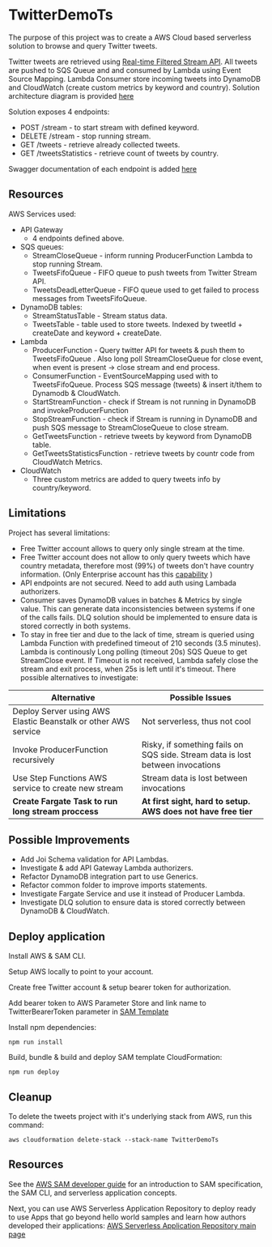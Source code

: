 # TwitterDemoTs

The purpose of this project was to create a AWS Cloud based serverless solution to browse and query Twitter tweets.

Twitter tweets are retrieved using [Real-time Filtered Stream API](https://developer.twitter.com/en/docs/twitter-api/tweets/filtered-stream/api-reference). All tweets are pushed to SQS Queue and and consumed by Lambda using Event Source Mapping.
Lambda Consumer store incoming tweets into DynamoDB and CloudWatch (create custom metrics by keyword and country).
Solution architecture diagram is provided [here](docs/architecture.jpg)

Solution exposes 4 endpoints:
- POST /stream - to start stream with defined keyword.
- DELETE /stream - stop running stream.
- GET /tweets - retrieve already collected tweets.
- GET /tweetsStatistics - retrieve count of tweets by country.

Swagger documentation of each endpoint is added [here](docs/swagger.yaml)

## Resources

AWS Services used:
- API Gateway
  - 4 endpoints defined above.
- SQS queues:
  - StreamCloseQueue - inform running ProducerFunction Lambda to stop running Stream.
  - TweetsFifoQueue - FIFO queue to push tweets from Twitter Stream API. 
  - TweetsDeadLetterQueue - FIFO queue used to get failed to process messages from TweetsFifoQueue.
- DynamoDB tables:
  - StreamStatusTable - Stream status data.
  - TweetsTable - table used to store tweets. Indexed by tweetId + createDate and keyword + createDate.
- Lambda
  - ProducerFunction - Query twitter API for tweets & push them to TweetsFifoQueue . Also long poll StreamCloseQueue for close event, when event is present -> close stream and end process.
  - ConsumerFunction - EventSourceMapping used with to TweetsFifoQueue. Process SQS message (tweets) & insert it/them to Dynamodb & CloudWatch.  
  - StartStreamFunction - check if Stream is not running in DynamoDB and invokeProducerFunction
  - StopStreamFunction - check if Stream is running in DynamoDB and push SQS message to StreamCloseQueue to close stream.
  - GetTweetsFunction - retrieve tweets by keyword from DynamoDB table.
  - GetTweetsStatisticsFunction - retrieve tweets by countr code from CloudWatch Metrics.
- CloudWatch
  - Three custom metrics are added to query tweets info by country/keyword. 
 ## Limitations

 Project has several limitations:
- Free Twitter account allows to query only single stream at the time.
- Free Twitter account does not allow to only query tweets which have country metadata, therefore most (99%) of tweets don't have country information. (Only Enterprise account has this [capability](https://twittercommunity.com/t/how-to-listen-to-tweets-that-only-contains-geo-info-from-twitter-stream/162905/3) )
- API endpoints are not secured. Need to add auth using Lambada authorizers.
- Consumer saves DynamoDB values in batches & Metrics by single value. This can generate data inconsistencies between systems if one of the calls fails. DLQ solution should be implemented to ensure data is stored correctly in both systems.
- To stay in free tier and due to the lack of time, stream is queried using Lambda Function with predefined timeout of 210 seconds (3.5 minutes). Lambda is continously Long polling (timeout 20s) SQS Queue to get StreamClose event. If Timeout is not received, Lambda safely close the stream and exit process, when 25s is left until it's timeout. There possible alternatives to investigate:

| Alternative                                                       | Possible Issues |
| -----------                                                       | ----------- |
| Deploy Server using AWS Elastic Beanstalk or other AWS service    | Not serverless, thus not cool|
| Invoke ProducerFunction recursively                               | Risky, if something fails on SQS side. Stream data is lost between invocations|
| Use Step Functions AWS service to create new stream               | Stream data is lost between invocations|
| **Create Fargate Task to run long stream proccess**               | **At first sight, hard to setup. AWS does not have free tier**|
## Possible Improvements

- Add Joi Schema validation for API Lambdas.
- Investigate & add API Gateway Lambda authorizers.
- Refactor DynamoDB integration part to use Generics.
- Refactor common folder to improve imports statements.
- Investigate Fargate Service and use it instead of Producer Lambda.
- Investigate DLQ solution to ensure data is stored correctly between DynamoDB & CloudWatch.

## Deploy application

Install AWS & SAM CLI.

Setup AWS locally to point to your account.

Create free Twitter account & setup bearer token for authorization.

Add bearer token to AWS Parameter Store and link name to TwitterBearerToken parameter in [SAM Template](./template.yaml)

Install npm dependencies:
```
npm run install
```

Build, bundle & build and deploy SAM template CloudFormation:
```
npm run deploy
```

## Cleanup

To delete the tweets project with it's underlying stack from AWS, run this command: 

```
aws cloudformation delete-stack --stack-name TwitterDemoTs
```

## Resources

See the [AWS SAM developer guide](https://docs.aws.amazon.com/serverless-application-model/latest/developerguide/what-is-sam.html) for an introduction to SAM specification, the SAM CLI, and serverless application concepts.

Next, you can use AWS Serverless Application Repository to deploy ready to use Apps that go beyond hello world samples and learn how authors developed their applications: [AWS Serverless Application Repository main page](https://aws.amazon.com/serverless/serverlessrepo/)
